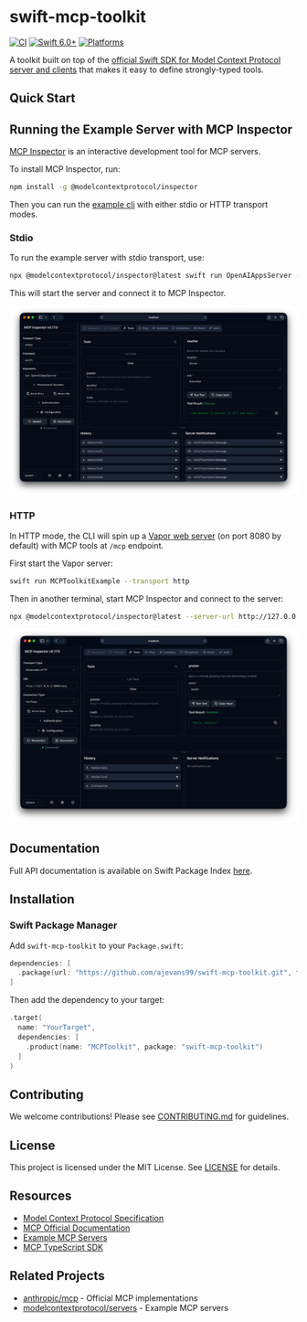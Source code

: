 # swift-mcp-toolkit

[![CI](https://github.com/ajevans99/swift-mcp-toolkit/actions/workflows/ci.yml/badge.svg)](https://github.com/ajevans99/swift-mcp-toolkit/actions/workflows/ci.yml)
[![Swift 6.0+](https://img.shields.io/badge/Swift-6.0+-orange.svg)](https://swift.org)
[![Platforms](https://img.shields.io/badge/platforms-iOS%20%7C%20macOS%20%7C%20tvOS%20%7C%20watchOS%20%7C%20Linux-lightgrey.svg)](https://swift.org)

A toolkit built on top of the [official Swift SDK for Model Context Protocol server and clients](https://github.com/modelcontextprotocol/swift-sdk) that makes it easy to define strongly-typed tools.

## Quick Start

## Running the Example Server with MCP Inspector

[MCP Inspector](https://modelcontextprotocol.io/docs/tools/inspector) is an interactive development tool for MCP servers.

To install MCP Inspector, run:

```bash
npm install -g @modelcontextprotocol/inspector
```

Then you can run the [example cli](./Example) with either stdio or HTTP transport modes.

### Stdio

To run the example server with stdio transport, use:

```bash
npx @modelcontextprotocol/inspector@latest swift run OpenAIAppsServer --transport stdio
```

This will start the server and connect it to MCP Inspector.

![MCP Inspector screenshot (STDIO mode)](./docs/images/mcp-inspector-stdio.png)

### HTTP

In HTTP mode, the CLI will spin up a [Vapor web server](https://vapor.codes) (on port 8080 by default) with MCP tools at `/mcp` endpoint.

First start the Vapor server:

```bash
swift run MCPToolkitExample --transport http
```

Then in another terminal, start MCP Inspector and connect to the server:

```bash
npx @modelcontextprotocol/inspector@latest --server-url http://127.0.0.1:8080/mcp --transport http
```

![MCP Inspector screenshot (HTTP mode)](./docs/images/mcp-inspector-http.png)

## Documentation

Full API documentation is available on Swift Package Index [here](https://swiftpackageindex.com/ajevans99.swift-mcp-toolkit).

## Installation

### Swift Package Manager

Add `swift-mcp-toolkit` to your `Package.swift`:

```swift
dependencies: [
  .package(url: "https://github.com/ajevans99/swift-mcp-toolkit.git", from: "1.0.0")
]
```

Then add the dependency to your target:

```swift
.target(
  name: "YourTarget",
  dependencies: [
    .product(name: "MCPToolkit", package: "swift-mcp-toolkit")
  ]
)
```

## Contributing

We welcome contributions! Please see [CONTRIBUTING.md](CONTRIBUTING.md) for guidelines.

## License

This project is licensed under the MIT License. See [LICENSE](LICENSE) for details.

## Resources

- [Model Context Protocol Specification](https://spec.modelcontextprotocol.io)
- [MCP Official Documentation](https://modelcontextprotocol.io/docs)
- [Example MCP Servers](https://github.com/modelcontextprotocol/servers)
- [MCP TypeScript SDK](https://github.com/modelcontextprotocol/typescript-sdk)

## Related Projects

- [anthropic/mcp](https://github.com/anthropic/mcp) - Official MCP implementations
- [modelcontextprotocol/servers](https://github.com/modelcontextprotocol/servers) - Example MCP servers
